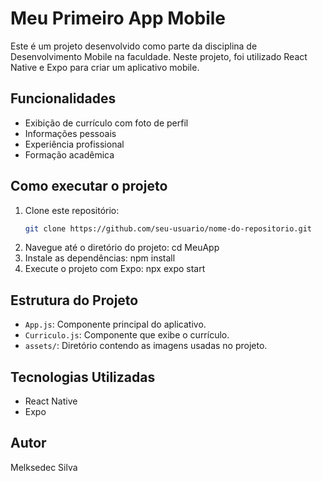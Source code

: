# Meu Primeiro App Mobile

Este é um projeto desenvolvido como parte da disciplina de Desenvolvimento Mobile na faculdade. Neste projeto, foi utilizado React Native e Expo para criar um aplicativo mobile.

## Funcionalidades

- Exibição de currículo com foto de perfil
- Informações pessoais
- Experiência profissional
- Formação acadêmica

## Como executar o projeto

1. Clone este repositório:
   ```sh
   git clone https://github.com/seu-usuario/nome-do-repositorio.git
2. Navegue até o diretório do projeto: cd MeuApp
3. Instale as dependências: 
npm install
4. Execute o projeto com Expo: 
npx expo start

## Estrutura do Projeto

- `App.js`: Componente principal do aplicativo.
- `Curriculo.js`: Componente que exibe o currículo.
- `assets/`: Diretório contendo as imagens usadas no projeto.

## Tecnologias Utilizadas

- React Native
- Expo

## Autor

Melksedec Silva
